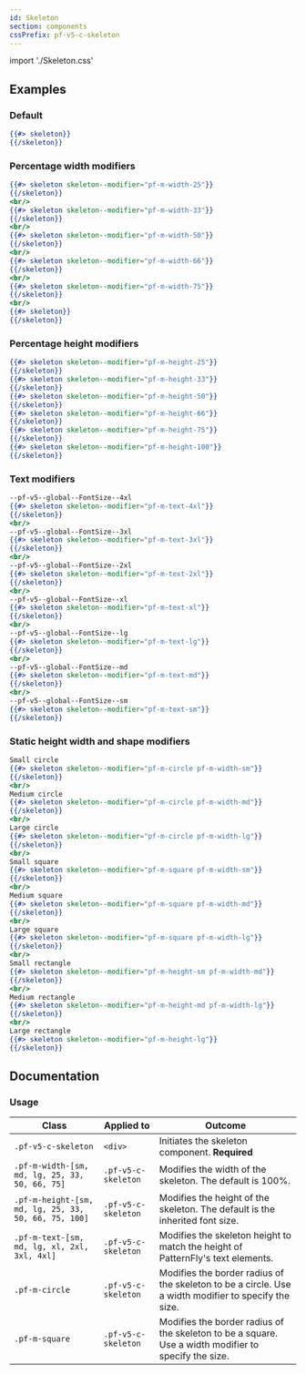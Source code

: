 ```yaml
---
id: Skeleton
section: components
cssPrefix: pf-v5-c-skeleton
---
```


import './Skeleton.css'

## Examples

### Default
```hbs
{{#> skeleton}}
{{/skeleton}}
```

### Percentage width modifiers
```hbs
{{#> skeleton skeleton--modifier="pf-m-width-25"}}
{{/skeleton}}
<br/>
{{#> skeleton skeleton--modifier="pf-m-width-33"}}
{{/skeleton}}
<br/>
{{#> skeleton skeleton--modifier="pf-m-width-50"}}
{{/skeleton}}
<br/>
{{#> skeleton skeleton--modifier="pf-m-width-66"}}
{{/skeleton}}
<br/>
{{#> skeleton skeleton--modifier="pf-m-width-75"}}
{{/skeleton}}
<br/>
{{#> skeleton}}
{{/skeleton}}
```

### Percentage height modifiers
```hbs
{{#> skeleton skeleton--modifier="pf-m-height-25"}}
{{/skeleton}}
{{#> skeleton skeleton--modifier="pf-m-height-33"}}
{{/skeleton}}
{{#> skeleton skeleton--modifier="pf-m-height-50"}}
{{/skeleton}}
{{#> skeleton skeleton--modifier="pf-m-height-66"}}
{{/skeleton}}
{{#> skeleton skeleton--modifier="pf-m-height-75"}}
{{/skeleton}}
{{#> skeleton skeleton--modifier="pf-m-height-100"}}
{{/skeleton}}
```

### Text modifiers
```hbs
--pf-v5--global--FontSize--4xl
{{#> skeleton skeleton--modifier="pf-m-text-4xl"}}
{{/skeleton}}
<br/>
--pf-v5--global--FontSize--3xl
{{#> skeleton skeleton--modifier="pf-m-text-3xl"}}
{{/skeleton}}
<br/>
--pf-v5--global--FontSize--2xl
{{#> skeleton skeleton--modifier="pf-m-text-2xl"}}
{{/skeleton}}
<br/>
--pf-v5--global--FontSize--xl
{{#> skeleton skeleton--modifier="pf-m-text-xl"}}
{{/skeleton}}
<br/>
--pf-v5--global--FontSize--lg
{{#> skeleton skeleton--modifier="pf-m-text-lg"}}
{{/skeleton}}
<br/>
--pf-v5--global--FontSize--md
{{#> skeleton skeleton--modifier="pf-m-text-md"}}
{{/skeleton}}
<br/>
--pf-v5--global--FontSize--sm
{{#> skeleton skeleton--modifier="pf-m-text-sm"}}
{{/skeleton}}
```

### Static height width and shape modifiers
```hbs
Small circle
{{#> skeleton skeleton--modifier="pf-m-circle pf-m-width-sm"}}
{{/skeleton}}
<br/>
Medium circle
{{#> skeleton skeleton--modifier="pf-m-circle pf-m-width-md"}}
{{/skeleton}}
<br/>
Large circle
{{#> skeleton skeleton--modifier="pf-m-circle pf-m-width-lg"}}
{{/skeleton}}
<br/>
Small square
{{#> skeleton skeleton--modifier="pf-m-square pf-m-width-sm"}}
{{/skeleton}}
<br/>
Medium square
{{#> skeleton skeleton--modifier="pf-m-square pf-m-width-md"}}
{{/skeleton}}
<br/>
Large square
{{#> skeleton skeleton--modifier="pf-m-square pf-m-width-lg"}}
{{/skeleton}}
<br/>
Small rectangle
{{#> skeleton skeleton--modifier="pf-m-height-sm pf-m-width-md"}}
{{/skeleton}}
<br/>
Medium rectangle
{{#> skeleton skeleton--modifier="pf-m-height-md pf-m-width-lg"}}
{{/skeleton}}
<br/>
Large rectangle
{{#> skeleton skeleton--modifier="pf-m-height-lg"}}
{{/skeleton}}
```

## Documentation

### Usage
| Class | Applied to | Outcome |
| -- | -- | -- |
| `.pf-v5-c-skeleton` | `<div>` | Initiates the skeleton component. **Required** |
| `.pf-m-width-[sm, md, lg, 25, 33, 50, 66, 75]` | `.pf-v5-c-skeleton` | Modifies the width of the skeleton. The default is 100%. |
| `.pf-m-height-[sm, md, lg, 25, 33, 50, 66, 75, 100]` | `.pf-v5-c-skeleton` | Modifies the height of the skeleton. The default is the inherited font size. |
| `.pf-m-text-[sm, md, lg, xl, 2xl, 3xl, 4xl]` | `.pf-v5-c-skeleton` | Modifies the skeleton height to match the height of PatternFly's text elements. |
| `.pf-m-circle` | `.pf-v5-c-skeleton` | Modifies the border radius of the skeleton to be a circle. Use a width modifier to specify the size. |
| `.pf-m-square` | `.pf-v5-c-skeleton` | Modifies the border radius of the skeleton to be a square. Use a width modifier to specify the size. |

